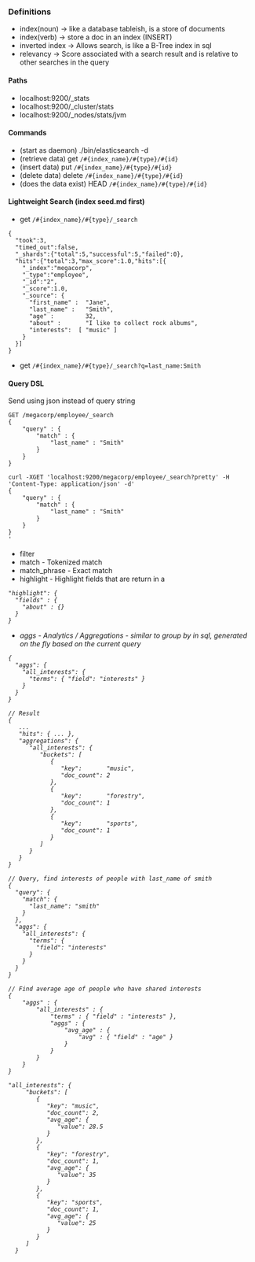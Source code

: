 ### Definitions
 - index(noun) -> like a database tableish, is a store of documents
 - index(verb) -> store a doc in an index (INSERT)
 - inverted index -> Allows search, is like a B-Tree index in sql
 - relevancy -> Score associated with a search result and is relative to other searches in the query
 
 

#### Paths
 - localhost:9200/_stats
 - localhost:9200/_cluster/stats
 - localhost:9200/_nodes/stats/jvm

#### Commands

 - (start as daemon) ./bin/elasticsearch -d
 - (retrieve data) get `/#{index_name}/#{type}/#{id}`
 - (insert data) put `/#{index_name}/#{type}/#{id}`
 - (delete data) delete `/#{index_name}/#{type}/#{id}`
 - (does the data exist) HEAD `/#{index_name}/#{type}/#{id}`
 
#### Lightweight Search (index seed.md first)
 
- get `/#{index_name}/#{type}/_search` 
```
{
  "took":3,
  "timed_out":false,
  "_shards":{"total":5,"successful":5,"failed":0},
  "hits":{"total":3,"max_score":1.0,"hits":[{
    "_index":"megacorp",
    "_type":"employee",
    "_id":"2",
    "_score":1.0,
    "_source": {
      "first_name" :  "Jane",
      "last_name" :   "Smith",
      "age" :         32,
      "about" :       "I like to collect rock albums",
      "interests":  [ "music" ]
    }
  }]
}
```
- get `/#{index_name}/#{type}/_search?q=last_name:Smith`

#### Query DSL

Send using json instead of query string

```
GET /megacorp/employee/_search
{
    "query" : {
        "match" : {
            "last_name" : "Smith"
        }
    }
}

curl -XGET 'localhost:9200/megacorp/employee/_search?pretty' -H 'Content-Type: application/json' -d'
{
    "query" : {
        "match" : {
            "last_name" : "Smith"
        }
    }
}
'
```

 - filter
 - match - Tokenized match
 - match_phrase - Exact match
 - highlight - Highlight fields that are return in a <em>
 
```
"highlight": {
  "fields" : {
    "about" : {}
  }
}
```

 - aggs - Analytics / Aggregations - similar to group by in sql, generated on the fly based on the current query
```
{
  "aggs": {
    "all_interests": {
      "terms": { "field": "interests" }
    }
  }
}

// Result
{
   ...
   "hits": { ... },
   "aggregations": {
      "all_interests": {
         "buckets": [
            {
               "key":       "music",
               "doc_count": 2
            },
            {
               "key":       "forestry",
               "doc_count": 1
            },
            {
               "key":       "sports",
               "doc_count": 1
            }
         ]
      }
   }
}

// Query, find interests of people with last_name of smith
{
  "query": {
    "match": {
      "last_name": "smith"
    }
  },
  "aggs": {
    "all_interests": {
      "terms": {
        "field": "interests"
      }
    }
  }
}

// Find average age of people who have shared interests
{
    "aggs" : {
        "all_interests" : {
            "terms" : { "field" : "interests" },
            "aggs" : {
                "avg_age" : {
                    "avg" : { "field" : "age" }
                }
            }
        }
    }
}

"all_interests": {
     "buckets": [
        {
           "key": "music",
           "doc_count": 2,
           "avg_age": {
              "value": 28.5
           }
        },
        {
           "key": "forestry",
           "doc_count": 1,
           "avg_age": {
              "value": 35
           }
        },
        {
           "key": "sports",
           "doc_count": 1,
           "avg_age": {
              "value": 25
           }
        }
     ]
  }

``` 
 